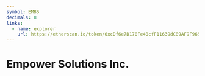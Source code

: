 ```yaml
---
symbol: EMBS
decimals: 8
links:
  - name: explorer
    url: https://etherscan.io/token/0xcDf6e7D170Fe40cfF11639dC89AF9F96589B2527
---
```


# Empower Solutions Inc.
